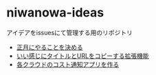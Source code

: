 # niwanowa-ideas

アイデアをissuesにて管理する用のリポジトリ

<!-- ISSUE_LIST_START -->
- [正月にやることを決める](https://github.com/niwanowa/niwanowa-ideas/issues/46)
- [いい感じにタイトルとURLをコピーする拡張機能](https://github.com/niwanowa/niwanowa-ideas/issues/45)
- [各クラウドのコスト通知アプリを作る](https://github.com/niwanowa/niwanowa-ideas/issues/44)
<!-- github actions: Updated on 2024-12-26 10:44:03 UTC-->
<!-- ISSUE_LIST_END -->
